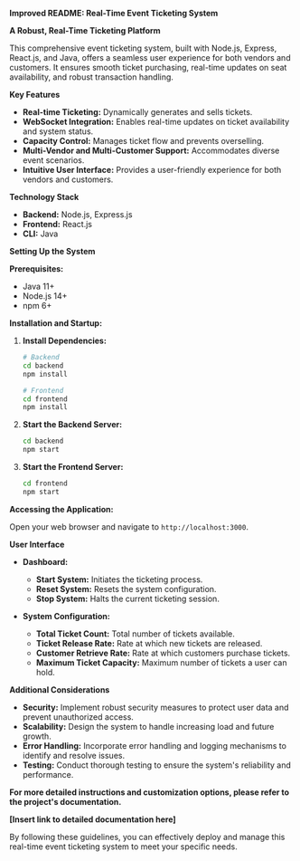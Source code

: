 **Improved README: Real-Time Event Ticketing System**

**A Robust, Real-Time Ticketing Platform**

This comprehensive event ticketing system, built with Node.js, Express, React.js, and Java, offers a seamless user experience for both vendors and customers. It ensures smooth ticket purchasing, real-time updates on seat availability, and robust transaction handling.

**Key Features**

* **Real-time Ticketing:** Dynamically generates and sells tickets.
* **WebSocket Integration:** Enables real-time updates on ticket availability and system status.
* **Capacity Control:** Manages ticket flow and prevents overselling.
* **Multi-Vendor and Multi-Customer Support:** Accommodates diverse event scenarios.
* **Intuitive User Interface:** Provides a user-friendly experience for both vendors and customers.

**Technology Stack**

* **Backend:** Node.js, Express.js
* **Frontend:** React.js
* **CLI:** Java

**Setting Up the System**

**Prerequisites:**

* Java 11+
* Node.js 14+
* npm 6+

**Installation and Startup:**

1. **Install Dependencies:**
   ```bash
   # Backend
   cd backend
   npm install

   # Frontend
   cd frontend
   npm install
   ```

2. **Start the Backend Server:**
   ```bash
   cd backend
   npm start
   ```

3. **Start the Frontend Server:**
   ```bash
   cd frontend
   npm start
   ```

**Accessing the Application:**

Open your web browser and navigate to `http://localhost:3000`.

**User Interface**

* **Dashboard:**
   - **Start System:** Initiates the ticketing process.
   - **Reset System:** Resets the system configuration.
   - **Stop System:** Halts the current ticketing session.

* **System Configuration:**
   - **Total Ticket Count:** Total number of tickets available.
   - **Ticket Release Rate:** Rate at which new tickets are released.
   - **Customer Retrieve Rate:** Rate at which customers purchase tickets.
   - **Maximum Ticket Capacity:** Maximum number of tickets a user can hold.

**Additional Considerations**

* **Security:** Implement robust security measures to protect user data and prevent unauthorized access.
* **Scalability:** Design the system to handle increasing load and future growth.
* **Error Handling:** Incorporate error handling and logging mechanisms to identify and resolve issues.
* **Testing:** Conduct thorough testing to ensure the system's reliability and performance.

**For more detailed instructions and customization options, please refer to the project's documentation.**
 
**[Insert link to detailed documentation here]**

By following these guidelines, you can effectively deploy and manage this real-time event ticketing system to meet your specific needs.
